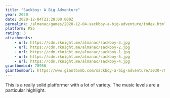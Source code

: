 ```yaml
---
title: "Sackboy: A Big Adventure"
year: 2020
date: 2020-12-04T21:28:00.000Z
permalink: /almanac/games/2020-12-04-sackboy-a-big-adventure/index.html
platform: PS5
rating: 3
attachments: 
    - url: https://cdn.rknight.me/almanac/sackboy-3.jpg
    - url: https://cdn.rknight.me/almanac/sackboy-2.jpg
    - url: https://cdn.rknight.me/almanac/sackboy-1.jpg
    - url: https://cdn.rknight.me/almanac/sackboy-5.jpg
    - url: https://cdn.rknight.me/almanac/sackboy-4.jpg
giantbombid: 78956
giantbomburl: https://www.giantbomb.com/sackboy-a-big-adventure/3030-78956/
---
```


This is a really solid platformer with a lot of variety. The music levels are a particular highlight.